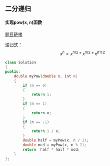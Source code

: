 ## 二分递归

#### 实现pow(x, n)函数

[题目链接](https://leetcode-cn.com/problems/shu-zhi-de-zheng-shu-ci-fang-lcof/)

递归式：
$$
{x}^n = {x}^{n/2} * {x}^{n/2} * {x}^{n\%2}
$$

```c++
class Solution
{
public:
	double myPow(double x, int n)
	{
		if (n == 0)
		{
			return 1;
		}
		if (n == 1)
		{
			return x;
		}
		if (n == -1)
		{
			return 1 / x;
		}
		double half = myPow(x, n / 2);
		double mod = myPow(x, n % 2);
		return  half * half * mod;
	}
};
```

